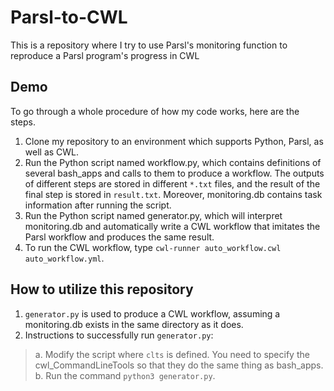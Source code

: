 # Parsl-to-CWL
This is a repository where I try to use Parsl's monitoring function to reproduce a Parsl program's progress in CWL

## Demo
To go through a whole procedure of how my code works, here are the steps.
1. Clone my repository to an environment which supports Python, Parsl, as well as CWL. 
2. Run the Python script named workflow.py, which contains definitions of several bash_apps and calls to them to produce a workflow. The outputs of different steps are stored in different `*.txt` files, and the result of the final step is stored in `result.txt`. Moreover, monitoring.db contains task information after running the script.
3. Run the Python script named generator.py, which will interpret monitoring.db and automatically write a CWL workflow that imitates the Parsl workflow and produces the same result.
4. To run the CWL workflow, type `cwl-runner auto_workflow.cwl auto_workflow.yml`.
## How to utilize this repository
1. `generator.py` is used to produce a CWL workflow, assuming a monitoring.db exists in the same directory as it does. 
2. Instructions to successfully run `generator.py`:
>a. Modify the script where `clts` is defined. You need to specify the cwl_CommandLineTools so that they do the same thing as bash_apps.
>b. Run the command `python3 generator.py`.

